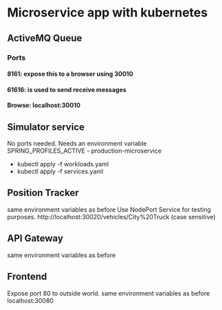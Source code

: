 # Microservice app with kubernetes

## ActiveMQ Queue

### Ports

#### 8161: expose this to a browser using 30010

#### 61616: is used to send receive messages

#### Browse: localhost:30010

## Simulator service

No ports needed. Needs an environment variable
SPRING_PROFILES_ACTIVE - production-microservice

- kubectl apply -f workloads.yaml
- kubectl apply -f services.yaml

## Position Tracker

same environment variables as before
Use NodePort Service for testing purposes.
http://localhost:30020/vehicles/City%20Truck (case sensitive)


## API Gateway

same environment variables as before

## Frontend

Expose port 80 to outside world. same environment variables as before
localhost:30080